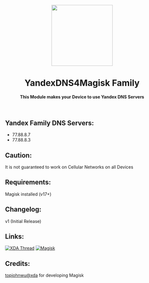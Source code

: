<p align="center"><img src="https://i.ibb.co/XFxp7k8/Yandex.png" width="200"></a>
<h1 align="center"><b>YandexDNS4Magisk Family</b></h1>
<h4 align="center">This Module makes your Device to use Yandex DNS Servers</h4>
<br />

## Yandex Family DNS Servers:
* 77.88.8.7
* 77.88.8.3

## Caution:
It is not guaranteed to work on Cellular Networks on all Devices
<br />

## Requirements:
Magisk installed (v17+)
<br />

## Changelog:
v1 (Initial Release)
<br />

## Links:
[![XDA Thread](https://img.shields.io/badge/XDA-Thread-orange.svg)](https://forum.xda-developers.com/apps/magisk/module-yandex-dns4magisk-basic-safe-t3914991)
[![Magisk](https://img.shields.io/badge/Magisk-v17%2B-brightgreen.svg)](https://forum.xda-developers.com/apps/magisk/official-magisk-v7-universal-systemless-t3473445)
<br />

## Credits:
<a href="https://forum.xda-developers.com/member.php?u=4470081">topjohnwu@xda</a> for developing Magisk
